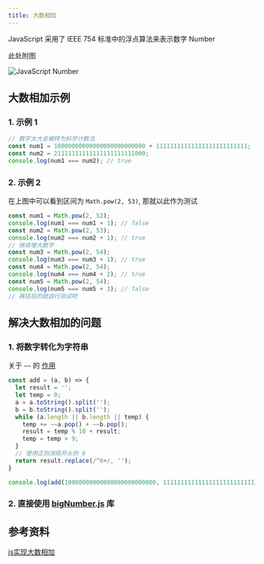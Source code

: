 ```yaml
---
title: 大数相加
---
```


JavaScript 采用了 IEEE 754 标准中的浮点算法来表示数字 Number

此处附图

![JavaScript Number](/my-blog/images/interview/javascript-value-range.png)

## 大数相加示例

### 1. 示例 1

```javascript
// 数字太大会被转为科学计数法
const num1 = 10000000000000000000000000 + 11111111111111111111111111;
const num2 = 21111111111111111111111000;
console.log(num1 === num2); // true
```

### 2. 示例 2

在上图中可以看到区间为 `Math.pow(2, 53)`, 那就以此作为测试

```javascript
const num1 = Math.pow(2, 52);
console.log(num1 === num1 + 1); // false
const num2 = Math.pow(2, 53);
console.log(num2 === num2 + 1); // true
// 继续增大数字
const num3 = Math.pow(2, 54);
console.log(num3 === num3 + 1); // true
const num4 = Math.pow(2, 54);
console.log(num4 === num4 + 2); // true
const num5 = Math.pow(2, 54);
console.log(num5 === num5 + 3); // false
// 再往后的就自行测试吧
```

## 解决大数相加的问题

### 1. 将数字转化为字符串

关于 `~~` 的 [作用](https://stackoverflow.com/questions/5971645/what-is-the-double-tilde-operator-in-javascript/5971668)

```javascript
const add = (a, b) => {
  let result = '';
  let temp = 0;
  a = a.toString().split('');
  b = b.toString().split('');
  while (a.length || b.length || temp) {
    temp += ~~a.pop() + ~~b.pop();
    result = temp % 10 + result;
    temp = temp > 9;
  }
  // 使用正则消除开头的 0
  return result.replace(/^0+/, '');
}

console.log(add(10000000000000000000000000, 11111111111111111111111111) === 21111111111111111111111000); // false
```

### 2. 直接使用 [bigNumber.js](https://github.com/MikeMcl/bignumber.js/) 库

## 参考资料

 [js实现大数相加](http://www.plqblog.com/views/article.php?id=29)
